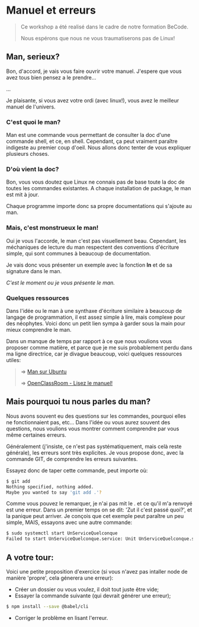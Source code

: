 # Manuel et erreurs
> Ce workshop a été realisé dans le cadre de notre formation BeCode.
>
> Nous espérons que nous ne vous traumatiserons pas de Linux!

<!-- ## Preambule
Toutes les images de démo que je vais vous montrer sont des screenshots que j'ai pris directement dans ma console.
Cependant, certaines commandes seront légerement différentes, notemment les installations de packages.
 -->

## Man, serieux?
Bon, d'accord, je vais vous faire ouvrir votre manuel. J'espere que vous avez tous bien pensez a le prendre...

...

Je plaisante, si vous avez votre ordi (avec linux!), vous avez le meilleur manuel de l'univers.

### C'est quoi le man?
Man est une commande vous permettant de consulter la doc d'une commande shell, et ce, en shell. Cependant, ça peut vraiment paraître indigeste au premier coup d'oeil. Nous allons donc tenter de vous expliquer plusieurs choses.

### D'où vient la doc?
Bon, vous vous doutez que Linux ne connais pas de base toute la doc de toutes les commandes existantes. A chaque installation de package, le man est mit à jour.

Chaque programme importe donc sa propre documentations qui s'ajoute au man.

### Mais, c'est monstrueux le man!
Oui je vous l'accorde, le man c'est pas visuellement beau. Cependant, les méchaniques de lecture du man respectent des conventions d'écriture simple, qui sont communes à beaucoup de documentation.

Je vais donc vous présenter un exemple avec la fonction **ln** et de sa signature dans le man.

*C'est le moment ou je vous présente le man.*

### Quelques ressources
Dans l'idée ou le man à une synthaxe d'écriture similaire à beaucoup de langage de programmation, il est assez simple à lire, mais complexe pour des néophytes. Voici donc un petit lien sympa à garder sous la main pour mieux comprendre le man.

Dans un manque de temps par rapport à ce que nous voulions vous proposer comme matière, et parce que je me suis probablement perdu dans ma ligne directrice, car je divague beaucoup, voici quelques ressources utiles:
>  => [Man sur Ubuntu](https://doc.ubuntu-fr.org/man)
>
>  => [OpenClassRoom - Lisez le manuel!](https://openclassrooms.com/fr/courses/43538-reprenez-le-controle-a-laide-de-linux/39740-rtfm-lisez-le-manuel) 


## Mais pourquoi tu nous parles du man?
Nous avons souvent eu des questions sur les commandes, pourquoi elles ne fonctionnaient pas, etc... Dans l'idée ou vous aurez souvent des questions, nous voulions vous montrer comment comprendre par vous même certaines erreurs.

Généralement (j'insiste, ce n'est pas systématiquement, mais celà reste générale), les erreurs sont très explicites. Je vous propose donc, avec la commande GIT, de comprendre les erreurs suivantes.

Essayez donc de taper cette commande, peut importe où:
```sh
$ git add
Nothing specified, nothing added.
Maybe you wanted to say 'git add .'?
```
Comme vous pouvez le remarquer, je n'ai pas mit le . et ce qu'il m'a renvoyé est une erreur. Dans un premier temps on se dit: 'Zut il c'est passé quoi?', et la panique peut arriver. Je conçois que cet exemple peut paraître un peu simple, MAIS, essayons avec une autre commande: 

```sh
$ sudo systemctl start UnServiceQuelconque
Failed to start UnServiceQuelconque.service: Unit UnServiceQuelconque.service not found.
```

## A votre tour:
Voici une petite proposition d'exercice (si vous n'avez pas intaller node de manière 'propre', cela génerera une erreur):
 - Créer un dossier ou vous voulez, il doit tout juste être vide;
 - Essayer la commande suivante (qui devrait générer une erreur);
```sh
$ npm install --save @babel/cli
```
- Corriger le problème en lisant l'erreur.

